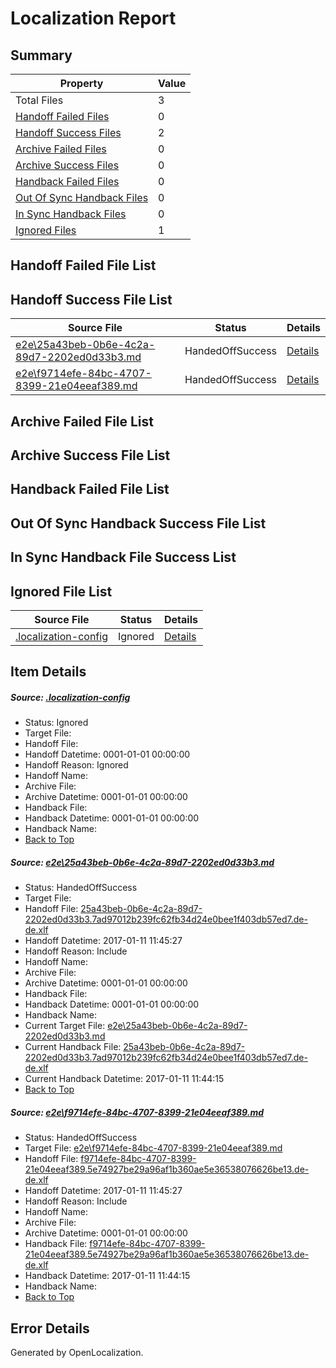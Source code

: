 # <a name='report-top'></a> Localization Report

## Summary
 Property | Value 
 -------- | ----- 
 Total Files | 3
[ Handoff Failed Files ](#handoff-failed-list)| 0
[ Handoff Success Files ](#handoff-success-list)| 2
[ Archive Failed Files ](#archive-failed-list)| 0
[ Archive Success Files ](#archive-success-list)| 0
[ Handback Failed Files ](#handback-failed-list)| 0
[ Out Of Sync Handback Files ](#outofsync-handback-success-list)| 0
[ In Sync Handback Files ](#insync-handback-success-list)| 0
[ Ignored Files ](#ignored-list)| 1

## <a name='handoff-failed-list'></a> Handoff Failed File List

## <a name='handoff-success-list'></a> Handoff Success File List
 Source File | Status | Details 
 ----------- | ------ | ------- 
 [e2e\25a43beb-0b6e-4c2a-89d7-2202ed0d33b3.md](https://github.com/OpenLocalizationTestOrg/ol-test0/blob/9834597538c2baff447d17feec06e7183560b120/e2e/25a43beb-0b6e-4c2a-89d7-2202ed0d33b3.md) | HandedOffSuccess | [Details](#180678b465a3f709d094d59a5ae5e3f6dccf703e1)
 [e2e\f9714efe-84bc-4707-8399-21e04eeaf389.md](https://github.com/OpenLocalizationTestOrg/ol-test0/blob/475076d78d90a156a5719bf9fce010e6636c2997/e2e/f9714efe-84bc-4707-8399-21e04eeaf389.md) | HandedOffSuccess | [Details](#875f279ef2b48bebf6114baa75f35bf2bf5a303a2)

## <a name='archive-failed-list'></a> Archive Failed File List

## <a name='archive-success-list'></a> Archive Success File List

## <a name='handback-failed-list'></a> Handback Failed File List

## <a name='outofsync-handback-success-list'></a> Out Of Sync Handback Success File List

## <a name='insync-handback-success-list'></a> In Sync Handback File Success List

## <a name='ignored-list'></a> Ignored File List
 Source File | Status | Details 
 ----------- | ------ | ------- 
 [.localization-config](https://github.com/OpenLocalizationTestOrg/ol-test0/blob/9834597538c2baff447d17feec06e7183560b120/.localization-config) | Ignored | [Details](#cb0632cf59c1387fc1742bfb9fa3c47f87e2e5c90)

## Item Details
##### <a name='cb0632cf59c1387fc1742bfb9fa3c47f87e2e5c90'></a> Source: [.localization-config](https://github.com/OpenLocalizationTestOrg/ol-test0/blob/9834597538c2baff447d17feec06e7183560b120/.localization-config)
* Status: Ignored
* Target File: 
* Handoff File: 
* Handoff Datetime: 0001-01-01 00:00:00
* Handoff Reason: Ignored
* Handoff Name: 
* Archive File: 
* Archive Datetime: 0001-01-01 00:00:00
* Handback File: 
* Handback Datetime: 0001-01-01 00:00:00
* Handback Name: 
* [Back to Top](#report-top)

##### <a name='180678b465a3f709d094d59a5ae5e3f6dccf703e1'></a> Source: [e2e\25a43beb-0b6e-4c2a-89d7-2202ed0d33b3.md](https://github.com/OpenLocalizationTestOrg/ol-test0/blob/9834597538c2baff447d17feec06e7183560b120/e2e/25a43beb-0b6e-4c2a-89d7-2202ed0d33b3.md)
* Status: HandedOffSuccess
* Target File: 
* Handoff File: [25a43beb-0b6e-4c2a-89d7-2202ed0d33b3.7ad97012b239fc62fb34d24e0bee1f403db57ed7.de-de.xlf](https://github.com/OpenLocalizationTestOrg/ol-test0-handoff/blob/d9962295b4fe756b315c4848ddd9a36b56591ac9/ol-handoff/OpenLocalizationTestOrg/ol-test0-dede/shujia/mt/25a43beb-0b6e-4c2a-89d7-2202ed0d33b3.7ad97012b239fc62fb34d24e0bee1f403db57ed7.de-de.xlf)
* Handoff Datetime: 2017-01-11 11:45:27
* Handoff Reason: Include
* Handoff Name: 
* Archive File: 
* Archive Datetime: 0001-01-01 00:00:00
* Handback File: 
* Handback Datetime: 0001-01-01 00:00:00
* Handback Name: 
* Current Target File: [e2e\25a43beb-0b6e-4c2a-89d7-2202ed0d33b3.md](https://github.com/OpenLocalizationTestOrg/ol-test0-dede/blob/2d5a45f69e5643121ba78b3f9d35fc5fe32b3dd0/e2e/25a43beb-0b6e-4c2a-89d7-2202ed0d33b3.md)
* Current Handback File: [25a43beb-0b6e-4c2a-89d7-2202ed0d33b3.7ad97012b239fc62fb34d24e0bee1f403db57ed7.de-de.xlf](https://github.com/OpenLocalizationTestOrg/ol-test0-handback/blob/9bb18ac85befc2e6f4565b081ff40743bb64be96/ol-handback/OpenLocalizationTestOrg/ol-test0-dede/shujia/ht/25a43beb-0b6e-4c2a-89d7-2202ed0d33b3.7ad97012b239fc62fb34d24e0bee1f403db57ed7.de-de.xlf)
* Current Handback Datetime: 2017-01-11 11:44:15
* [Back to Top](#report-top)

##### <a name='875f279ef2b48bebf6114baa75f35bf2bf5a303a2'></a> Source: [e2e\f9714efe-84bc-4707-8399-21e04eeaf389.md](https://github.com/OpenLocalizationTestOrg/ol-test0/blob/475076d78d90a156a5719bf9fce010e6636c2997/e2e/f9714efe-84bc-4707-8399-21e04eeaf389.md)
* Status: HandedOffSuccess
* Target File: [e2e\f9714efe-84bc-4707-8399-21e04eeaf389.md](https://github.com/OpenLocalizationTestOrg/ol-test0-dede/blob/2d5a45f69e5643121ba78b3f9d35fc5fe32b3dd0/e2e/f9714efe-84bc-4707-8399-21e04eeaf389.md)
* Handoff File: [f9714efe-84bc-4707-8399-21e04eeaf389.5e74927be29a96af1b360ae5e36538076626be13.de-de.xlf](https://github.com/OpenLocalizationTestOrg/ol-test0-handoff/blob/d9962295b4fe756b315c4848ddd9a36b56591ac9/ol-handoff/OpenLocalizationTestOrg/ol-test0-dede/shujia/mt/f9714efe-84bc-4707-8399-21e04eeaf389.5e74927be29a96af1b360ae5e36538076626be13.de-de.xlf)
* Handoff Datetime: 2017-01-11 11:45:27
* Handoff Reason: Include
* Handoff Name: 
* Archive File: 
* Archive Datetime: 0001-01-01 00:00:00
* Handback File: [f9714efe-84bc-4707-8399-21e04eeaf389.5e74927be29a96af1b360ae5e36538076626be13.de-de.xlf](https://github.com/OpenLocalizationTestOrg/ol-test0-handback/blob/9bb18ac85befc2e6f4565b081ff40743bb64be96/ol-handback/OpenLocalizationTestOrg/ol-test0-dede/shujia/ht/f9714efe-84bc-4707-8399-21e04eeaf389.5e74927be29a96af1b360ae5e36538076626be13.de-de.xlf)
* Handback Datetime: 2017-01-11 11:44:15
* Handback Name: 
* [Back to Top](#report-top)


## Error Details

Generated by OpenLocalization.
